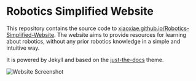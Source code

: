 # Robotics Simplified Website
This repository contains the source code to [xiaoxiae.github.io/Robotics-Simplified-Website](https://xiaoxiae.github.io/Robotics-Simplified-Website/). The website aims to provide resources for learning about robotics, without any prior robotics knowledge in a simple and intuitive way.

It is powered by Jekyll and based on the [just-the-docs](https://github.com/pmarsceill/just-the-docs) theme.

![Website Screenshot](https://i.imgur.com/sBo0TwF.png)
